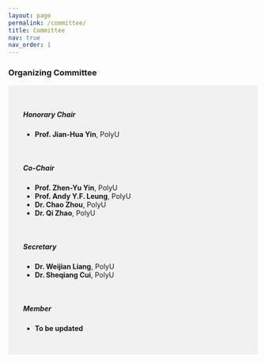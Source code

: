 ```yaml
---
layout: page
permalink: /committee/
title: Committee
nav: true
nav_order: 1
---
```


### Organizing Committee

<div style="background-color:rgba(0, 0, 0, 0.0470588);padding:40px 0; vertical-align: ; padding:30px 30px;">
<h5>Honorary Chair</h5>
<ul>
<li><b>Prof. Jian-Hua Yin</b>, PolyU</li>
</ul>
<br>
<h5>Co-Chair</h5>
<ul>
<li><b>Prof. Zhen-Yu Yin</b>, PolyU</li>
<li><b>Prof. Andy Y.F. Leung</b>, PolyU</li>
<li><b>Dr. Chao Zhou</b>, PolyU</li>
<li><b>Dr. Qi Zhao</b>, PolyU</li>
</ul>
<br>
<h5>Secretary</h5>
<ul>
<li><b>Dr. Weijian Liang</b>, PolyU</li>
<li><b>Dr. Sheqiang Cui</b>, PolyU</li>
</ul>
<br>
<h5>Member</h5>
<ul>
<li><b>To be updated</b></li>
</ul>
</div>

